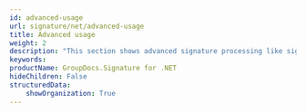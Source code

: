 ```yaml
---
id: advanced-usage
url: signature/net/advanced-usage
title: Advanced usage
weight: 2
description: "This section shows advanced signature processing like signing, verifying, searching, updating and deletion of electronic signatures with GroupDocs.Signature API."
keywords: 
productName: GroupDocs.Signature for .NET 
hideChildren: False
structuredData:
    showOrganization: True
---
```

